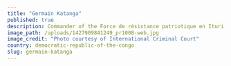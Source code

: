 ```yaml
---
title: "Germain Katanga"
published: true
description: Commander of the Force de résistance patriotique en Ituri (FRPI), Brigadier-General of the Armed Forces of the Democratic Republic of Congo (FARDC)
image_path: /uploads/1427909841249_pr1008-web.jpg
image_credit: "Photo courtesy of International Criminal Court"
country: democratic-republic-of-the-congo
slug: germain-katanga
---
```


